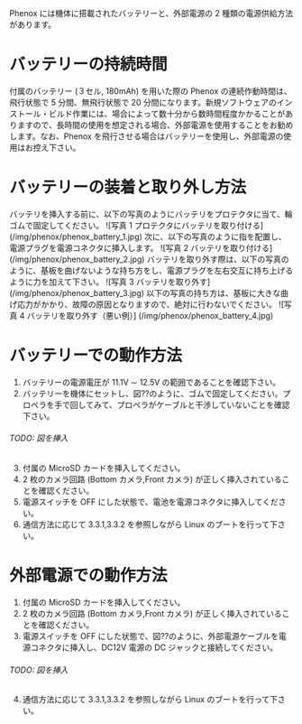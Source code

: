 Phenox には機体に搭載されたバッテリーと、外部電源の 2 種類の電源供給方法があります。

# バッテリーの持続時間
付属のバッテリー (３セル, 180mAh) を用いた際の Phenox の連続作動時間は、飛行状態で 5 分間、無飛行状態で 20 分間になります。新規ソフトウェアのインストール・ビルド作業には、場合によって数十分から数時間程度かかることがありますので、長時間の使用を想定される場合、外部電源を使用することをお勧めします。なお、Phenox を飛行させる場合はバッテリーを使用し、外部電源の使用はお控え下さい。

# バッテリーの装着と取り外し方法
バッテリを挿入する前に、以下の写真のようにバッテリをプロテクタに当て、輪ゴムで固定してください。
![写真 1 プロテクタにバッテリを取り付ける] (/img/phenox/phenox_battery_1.jpg)
次に、以下の写真のように指を配置し、電源プラグを電源コネクタに挿入します。
![写真 2 バッテリを取り付ける] (/img/phenox/phenox_battery_2.jpg)
バッテリを取り外す際は、以下の写真のように、基板を曲げないような持ち方をし、電源プラグを左右交互に持ち上げるように力を加えて下さい。
![写真 3 バッテリを取り外す] (/img/phenox/phenox_battery_3.jpg)
以下の写真の持ち方は、基板に大きな曲げ応力がかかり、故障の原因となりますので、絶対に行わないでください。
![写真 4 バッテリを取り外す（悪い例）] (/img/phenox/phenox_battery_4.jpg)

# バッテリーでの動作方法
1. バッテリーの電源電圧が 11.1V ∼ 12.5V の範囲であることを確認下さい。
2. バッテリーを機体にセットし、図??のように、ゴムで固定してください。プロペラを手で回してみて、プロペラがケーブルと干渉していないことを確認下さい。
###### TODO: 図を挿入
3. 付属の MicroSD カードを挿入してください。
4. 2 枚のカメラ回路 (Bottom カメラ,Front カメラ) が正しく挿入されていることを確認ください。
5. 電源スイッチを OFF にした状態で、電池を電源コネクタに挿入してください。
6. 通信方法に応じて 3.3.1,3.3.2 を参照しながら Linux のブートを行って下さい。

# 外部電源での動作方法
1. 付属の MicroSD カードを挿入してください。
2. 2 枚のカメラ回路 (Bottom カメラ,Front カメラ) が正しく挿入されていることを確認ください。
3. 電源スイッチを OFF にした状態で、図??のように、外部電源ケーブルを電源コネクタに挿入し、DC12V 電源の DC ジャックと接続してください。
###### TODO: 図を挿入
4. 通信方法に応じて 3.3.1,3.3.2 を参照しながら Linux のブートを行って下さい。

